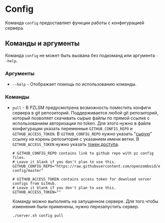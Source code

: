 # Config
Команда `config` предоставляет функции работы с конфигурацией сервера. 

## Команды и аргументы
Команда `config` не может быть вызвана без подкоманд или аргумента `--help`.

### Аргументы

* `--help` - Отображает помощь по использованию команды.

### Команды

* `pull` - В PZLSM предусмотрена возможность поместить конфиги сервера в git репозиторий. Поддерживается любой git репозиторий, который позволяет скачивать сырые файлы по прямой ссылке с использованием авторизации по token. Для этого нужно в файле конфигурации указать переменные `GITHUB_CONFIG_REPO` и `GITHUB_ACCESS_TOKEN`. В `GITHUB_CONFIG_REPO` нужно указать "[сырую](https://github.com/orgs/community/discussions/22537)" ссылку на корень репозитория с указанием имени ветки. В `GITHUB_ACCESS_TOKEN` нужно указать [токен доступа](https://docs.github.com/en/authentication/keeping-your-account-and-data-secure/creating-a-personal-access-token).

      # GITHUB_CONFIG_REPO contains link to github repo with pz config files.
      # Leave it blank if you don't plan to use this.
      GITHUB_CONFIG_REPO="https://raw.githubusercontent.com/openzomboid/example-config/master"
      
      # GITHUB_ACCESS_TOKEN contains access token for download server configs from GitHub.
      # Leave it blank if you don't plan to use this.
      GITHUB_ACCESS_TOKEN="" 
        
  Команду можно выполнять на запущенном сервере. Для того чтобы изменения были применены, нужно перезапустить сервер.
    
      ./server.sh config pull
